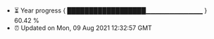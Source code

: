 - ⏳ Year progress { ██████████████████▁▁▁▁▁▁▁▁▁▁▁▁ } 60.42 %
- ⏰ Updated on Mon, 09 Aug 2021 12:32:57 GMT


